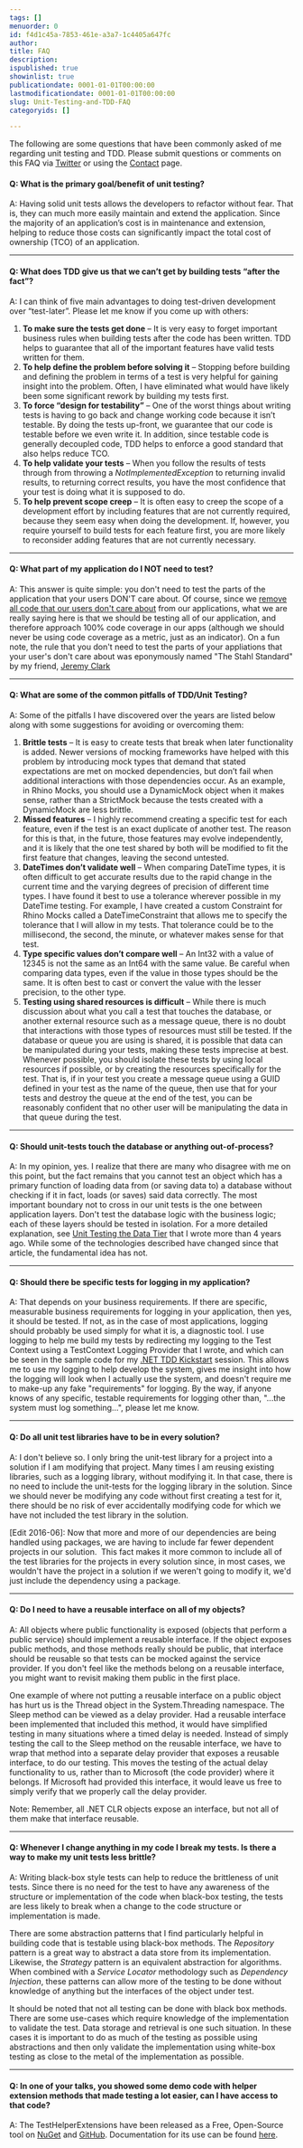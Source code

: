 ```yaml
---
tags: []
menuorder: 0
id: f4d1c45a-7853-461e-a3a7-1c4405a647fc
author: 
title: FAQ
description: 
ispublished: true
showinlist: true
publicationdate: 0001-01-01T00:00:00
lastmodificationdate: 0001-01-01T00:00:00
slug: Unit-Testing-and-TDD-FAQ
categoryids: []

---
```

<p><span>The following are some questions that have been commonly asked of me regarding unit testing and TDD. Please submit questions or comments on this FAQ via <a href="https://twitter.com/intent/tweet?screen_name=bsstahl" target="twitter">Twitter</a> or using the </span><a href="/Contact.aspx">Contact</a> page.</p>
<h4>Q: What is the primary goal/benefit of unit testing?</h4>
<p>A: Having solid unit tests allows the developers to refactor without fear. That is, they can much more easily maintain and extend the application. Since the majority of an application&rsquo;s cost is in maintenance and extension, helping to reduce those costs can significantly impact the total cost of ownership (TCO) of an application.</p>
<hr />
<h4>Q: What does TDD give us that we can&rsquo;t get by building tests &ldquo;after the fact&rdquo;?</h4>
<p>A: I can think of five main advantages to doing test-driven development over &ldquo;test-later&rdquo;. Please let me know if you come up with others:</p>
<ol>
<li><strong>To make sure the tests get done</strong> &ndash; It is very easy to forget important business rules when building tests after the code has been written. TDD helps to guarantee that all of the important features have valid tests written for them. </li>
<li><strong>To help define the problem before solving it</strong> &ndash; Stopping before building and defining the problem in terms of a test is very helpful for gaining insight into the problem. Often, I have eliminated what would have likely been some significant rework by building my tests first. </li>
<li><strong>To force &ldquo;design for testability&rdquo;</strong> &ndash; One of the worst things about writing tests is having to go back and change working code because it isn&rsquo;t testable. By doing the tests up-front, we guarantee that our code is testable before we even write it. In addition, since testable code is generally decoupled code, TDD helps to enforce a good standard that also helps reduce TCO. </li>
<li><strong>To help validate your tests</strong> &ndash; When you follow the results of tests through from throwing a <em>NotImplementedException</em> to returning invalid results, to returning correct results, you have the most confidence that your test is doing what it is supposed to do.</li>
<li><strong>To help prevent scope creep</strong> &ndash; It is often easy to creep the scope of a development effort by including features that are not currently required, because they seem easy when doing the development. If, however, you require yourself to build tests for each feature first, you are more likely to reconsider adding features that are not currently necessary. </li>
</ol> 
<hr />
<h4>Q: What part of my application do I NOT need to test?</h4>
<p>A: This answer is quite simple: you don't need to test the parts of the application that your users DON'T care about.  Of course, since we <a href="/post/Remove-Any-Code-Your-Users-Dont-Care-About.aspx">remove all code that our users don't care about</a> from our applications,  what we are really saying here is that we should be testing all of our application, and therefore approach 100% code coverage in our apps (although we should never be using code coverage as a metric, just as an indicator). On a fun note, the rule that you don't need to test the parts of your appliations that your user's don't care about was eponymously named "The Stahl Standard" by my friend, <a href="http://jeremybytes.blogspot.com/2015/02/unit-test-coverage-what-parts-of-your.html">Jeremy Clark</a></p>
<hr />
<h4>Q: What are some of the common pitfalls of TDD/Unit Testing?</h4>
<p>A: Some of the pitfalls I have discovered over the years are listed below along with some suggestions for avoiding or overcoming them:</p>
<ol>
<li><strong>Brittle tests</strong> &ndash; It is easy to create tests that break when later functionality is added. Newer versions of mocking frameworks have helped with this problem by introducing mock types that demand that stated expectations are met on mocked dependencies, but don&rsquo;t fail when additional interactions with those dependencies occur. As an example, in Rhino Mocks, you should use a DynamicMock object when it makes sense, rather than a StrictMock because the tests created with a DynamicMock are less brittle.</li>
<li><strong>Missed features</strong> &ndash; I highly recommend creating a specific test for each feature, even if the test is an exact duplicate of another test. The reason for this is that, in the future, those features may evolve independently, and it is likely that the one test shared by both will be modified to fit the first feature that changes, leaving the second untested.</li>
<li><strong>DateTimes don&rsquo;t validate well</strong> &ndash; When comparing DateTime types, it is often difficult to get accurate results due to the rapid change in the current time and the varying degrees of precision of different time types. I have found it best to use a tolerance wherever possible in my DateTime testing. For example, I have created a custom Constraint for Rhino Mocks called a DateTimeConstraint that allows me to specify the tolerance that I will allow in my tests. That tolerance could be to the millisecond, the second, the minute, or whatever makes sense for that test.</li>
<li><strong>Type specific values don&rsquo;t compare well</strong> &ndash; An Int32 with a value of 12345 is not the same as an Int64 with the same value. Be careful when comparing data types, even if the value in those types should be the same. It is often best to cast or convert the value with the lesser precision, to the other type.</li>
<li><strong>Testing using shared resources is difficult</strong> &ndash; While there is much discussion about what you call a test that touches the database, or another external resource such as a message queue, there is no doubt that interactions with those types of resources must still be tested. If the database or queue you are using is shared, it is possible that data can be manipulated during your tests, making these tests imprecise at best. Whenever possible, you should isolate these tests by using local resources if possible, or by creating the resources specifically for the test. That is, if in your test you create a message queue using a GUID defined in your test as the name of the queue, then use that for your tests and destroy the queue at the end of the test, you can be reasonably confident that no other user will be manipulating the data in that queue during the test.</li>
</ol> 
<hr />
<h4>Q: Should unit-tests touch the database or anything out-of-process?</h4>
<p>A: In my opinion, yes. I realize that there are many who disagree with me on this point, but the fact remains that you cannot test an object which has a primary function of loading data from (or saving data to) a database without checking if it in fact, loads (or saves) said data correctly. The most important boundary not to cross in our unit tests is the one between application layers. Don't test the database logic with the business logic; each of these layers should be tested in isolation. For a more detailed explanation, see <a href="/post/Unit-Testing-the-Data-Tier.aspx">Unit Testing the Data Tier</a> that I wrote more than 4 years ago. While some of the technologies described have changed since that article, the fundamental idea has not.</p>
<hr />
<h4>Q: Should there be specific tests for logging in my application?</h4>
<p>A: That depends on your business requirements. If there are specific, measurable business requirements for logging in your application, then yes, it should be tested. If not, as in the case of most applications, logging should probably be used simply for what it is, a diagnostic tool. I use logging to help me build my tests by redirecting my logging to the Test Context using a TestContext Logging Provider that I wrote, and which can be seen in the sample code for my <a href="http://www.cognitiveinheritance.com/post/Code-Sample-for-My-TDD-Kickstart-Sessions.aspx">.NET TDD Kickstart</a> session. This allows me to use my logging to help develop the system, gives me insight into how the logging will look when I actually use the system, and doesn't require me to make-up any fake "requirements" for logging. By the way, if anyone knows of any specific, testable requirements for logging other than, "...the system must log something&hellip;", please let me know.</p>
<hr />
<h4>Q: Do all unit test libraries have to be in every solution?</h4>
<p>A: I don't believe so. I only bring the unit-test library for a project into a solution if I am modifying that project. Many times I am reusing existing libraries, such as a logging library, without modifying it. In that case, there is no need to include the unit-tests for the logging library in the solution. Since we should never be modifying any code without first creating a test for it, there should be no risk of ever accidentally modifying code for which we have not included the test library in the solution.</p>
<p>[Edit 2016-06]: Now that more and more of our dependencies are being handled using packages, we are having to include far fewer dependent projects in our solution. &nbsp;This fact makes it more common to include all of the test libraries for the projects in every solution since, in most cases, we wouldn't have the project in a solution if we weren't going to modify it, we'd just include the dependency using a package.</p>
<hr />
<h4>Q: Do I need to have a reusable interface on all of my objects?</h4>
<p>A: All objects where public functionality is exposed (objects that perform a public service) should implement a reusable interface. If the object exposes public methods, and those methods really should be public, that interface should be reusable so that tests can be mocked against the service provider. If you don't feel like the methods belong on a reusable interface, you might want to revisit making them public in the first place.</p>
<p>One example of where not putting a reusable interface on a public object has hurt us is the Thread object in the System.Threading namespace. The Sleep method can be viewed as a delay provider. Had a reusable interface been implemented that included this method, it would have simplified testing in many situations where a timed delay is needed. Instead of simply testing the call to the Sleep method on the reusable interface, we have to wrap that method into a separate delay provider that exposes a reusable interface, to do our testing. This moves the testing of the actual delay functionality to us, rather than to Microsoft (the code provider) where it belongs. If Microsoft had provided this interface, it would leave us free to simply verify that we properly call the delay provider.</p>
<p>Note: Remember, all .NET CLR objects expose an interface, but not all of them make that interface reusable.</p>
<hr />
<h4>Q: Whenever I change anything in my code I break my tests. Is there a way to make my unit tests less brittle?</h4>
<p>A: Writing black-box style tests can help to reduce the brittleness of unit tests. Since there is no need for the test to have     any awareness of the structure or implementation of the code when black-box testing, the tests are less likely to break when     a change to the code structure or implementation is made.</p>
<p>There are some abstraction patterns that I find particularly helpful in building code that is testable using black-box methods.     The <em>Repository</em> pattern is a great way to abstract a data store from its implementation. Likewise, the <em>Strategy</em> pattern is an equivalent abstraction for algorithms.  When combined with a <em>Service Locator</em> methodology such as <em>Dependency Injection</em>,     these patterns can allow more of the testing to be done without knowledge of anything but the interfaces of the object under test.</p>
<p>It should be noted that not all testing can be done with black box methods. There are some use-cases which require knowledge of the      implementation to validate the test.  Data storage and retrieval is one such situation.  In these cases it is important to do as much     of the testing as possible using abstractions and then only validate the implementation using white-box testing as close to the metal     of the implementation as possible.</p>
<hr />
<h4>Q: In one of your talks, you showed some demo code with helper extension methods that made testing a lot easier, can I have access to that code?</h4>
<p>A: The TestHelperExtensions have been released as a Free, Open-Source tool on      <a href="https://www.nuget.org/packages/TestHelperExtensions">NuGet</a> and      <a href="https://github.com/bsstahl/TestHelperExtensions">GitHub</a>.      Documentation for its use can be found <a href="http://testhelperextensions.cognitiveinheritance.com">here</a>.</p>

